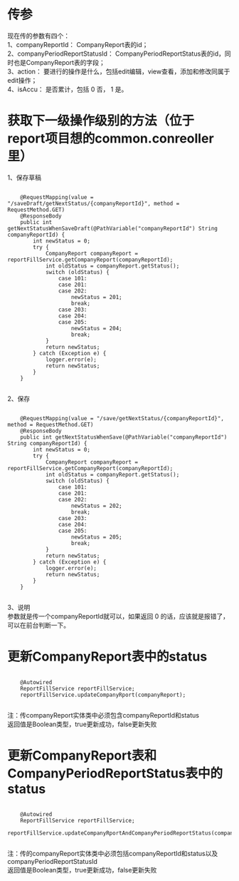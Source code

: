 # 传参
现在传的参数有四个：<br>
  1、companyReportId： CompanyReport表的id；<br>
  2、companyPeriodReportStatusId： CompanyPeriodReportStatus表的id，同时也是CompanyReport表的字段；<br>
  3、action： 要进行的操作是什么，包括edit编辑，view查看，添加和修改同属于edit操作；<br>
  4、isAccu： 是否累计，包括 0 否， 1 是。<br>
# 获取下一级操作级别的方法（位于report项目想的common.conreoller里）
  1、保存草稿<br>
   <pre><code>
    @RequestMapping(value = "/saveDraft/getNextStatus/{companyReportId}", method = RequestMethod.GET)
    @ResponseBody
    public int getNextStatusWhenSaveDraft(@PathVariable("companyReportId") String companyReportId) {
        int newStatus = 0;
        try {
            CompanyReport companyReport = reportFillService.getCompanyReport(companyReportId);
            int oldStatus = companyReport.getStatus();
            switch (oldStatus) {
                case 101:
                case 201:
                case 202:
                    newStatus = 201;
                    break;
                case 203:
                case 204:
                case 205:
                    newStatus = 204;
                    break;
            }
            return newStatus;
        } catch (Exception e) {
            logger.error(e);
            return newStatus;
        }
    }
   </code></pre>
  2、保存
  <pre><code>
    @RequestMapping(value = "/save/getNextStatus/{companyReportId}", method = RequestMethod.GET)
    @ResponseBody
    public int getNextStatusWhenSave(@PathVariable("companyReportId") String companyReportId) {
        int newStatus = 0;
        try {
            CompanyReport companyReport = reportFillService.getCompanyReport(companyReportId);
            int oldStatus = companyReport.getStatus();
            switch (oldStatus) {
                case 101:
                case 201:
                case 202:
                    newStatus = 202;
                    break;
                case 203:
                case 204:
                case 205:
                    newStatus = 205;
                    break;
            }
            return newStatus;
        } catch (Exception e) {
            logger.error(e);
            return newStatus;
        }
    }
    </code></pre>
  3、说明<br>
    参数就是传一个companyReportId就可以，如果返回 0 的话，应该就是报错了，可以在前台判断一下。
      
# 更新CompanyReport表中的status
  <pre><code>
    @Autowired
    ReportFillService reportFillService;
    reportFillService.updateCompanyRport(companyReport);
  </code></pre>
  注：传companyReport实体类中必须包含companyReportId和status<br>
     返回值是Boolean类型，true更新成功，false更新失败
       
# 更新CompanyReport表和CompanyPeriodReportStatus表中的status
  <pre><code>
    @Autowired
    ReportFillService reportFillService;
    reportFillService.updateCompanyRportAndCompanyPeriodReportStatus(companyReport);
  </code></pre>
   注：传的companyReport实体类中必须包括companyReportId和status以及companyPeriodReportStatusId<br>
        返回值是Boolean类型，true更新成功，false更新失败
